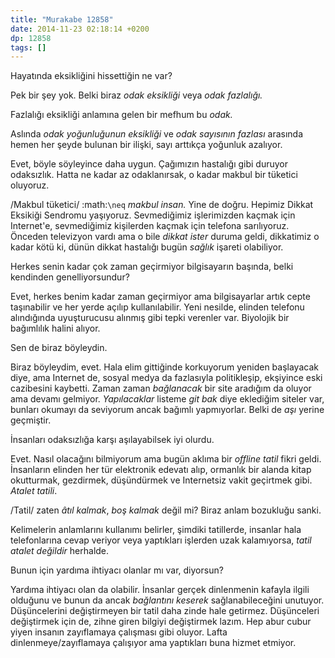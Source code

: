 ```yaml
---
title: "Murakabe 12858"
date: 2014-11-23 02:18:14 +0200
dp: 12858
tags: []
---
```


Hayatında eksikliğini hissettiğin ne var?

Pek bir şey yok. Belki biraz *odak eksikliği* veya *odak fazlalığı.*

Fazlalığı eksikliği anlamına gelen bir mefhum bu *odak.*

Aslında *odak yoğunluğunun eksikliği* ve *odak sayısının fazlası*
arasında hemen her şeyde bulunan bir ilişki, sayı arttıkça yoğunluk
azalıyor.

Evet, böyle söyleyince daha uygun. Çağımızın hastalığı gibi duruyor
odaksızlık. Hatta ne kadar az odaklanırsak, o kadar makbul bir tüketici
oluyoruz.

/Makbul tüketici/ :math:`\neq` *makbul insan.* Yine de doğru. Hepimiz
Dikkat Eksikiği Sendromu yaşıyoruz. Sevmediğimiz işlerimizden kaçmak
için Internet'e, sevmediğimiz kişilerden kaçmak için telefona
sarılıyoruz. Önceden televizyon vardı ama o bile *dikkat ister* duruma
geldi, dikkatimiz o kadar kötü ki, dünün dikkat hastalığı bugün *sağlık*
işareti olabiliyor.

Herkes senin kadar çok zaman geçirmiyor bilgisayarın başında, belki
kendinden genelliyorsundur?

Evet, herkes benim kadar zaman geçirmiyor ama bilgisayarlar artık cepte
taşınabilir ve her yerde açılıp kullanılabilir. Yeni nesilde, elinden
telefonu alındığında uyuşturucusu alınmış gibi tepki verenler var.
Biyolojik bir bağımlılık halini alıyor.

Sen de biraz böyleydin.

Biraz böyleydim, evet. Hala elim gittiğinde korkuyorum yeniden
başlayacak diye, ama Internet de, sosyal medya da fazlasıyla
politikleşip, ekşiyince eski cazibesini kaybetti. Zaman zaman
*bağlanacak* bir site aradığım da oluyor ama devamı gelmiyor.
*Yapılacaklar* listeme *git bak* diye eklediğim siteler var, bunları
okumayı da seviyorum ancak bağımlı yapmıyorlar. Belki de *aşı* yerine
geçmiştir.

İnsanları odaksızlığa karşı aşılayabilsek iyi olurdu.

Evet. Nasıl olacağını bilmiyorum ama bugün aklıma bir *offline tatil*
fikri geldi. İnsanların elinden her tür elektronik edevatı alıp,
ormanlık bir alanda kitap okutturmak, gezdirmek, düşündürmek ve
Internetsiz vakit geçirtmek gibi. *Atalet tatili*.

/Tatil/ zaten *âtıl kalmak*, *boş kalmak* değil mi? Biraz anlam
bozukluğu sanki.

Kelimelerin anlamlarını kullanımı belirler, şimdiki tatillerde, insanlar
hala telefonlarına cevap veriyor veya yaptıkları işlerden uzak
kalamıyorsa, *tatil atalet değildir* herhalde.

Bunun için yardıma ihtiyacı olanlar mı var, diyorsun?

Yardıma ihtiyacı olan da olabilir. İnsanlar gerçek dinlenmenin kafayla
ilgili olduğunu ve bunun da ancak *bağlantını keserek* sağlanabileceğini
unutuyor. Düşüncelerini değiştirmeyen bir tatil daha zinde hale
getirmez. Düşünceleri değiştirmek için de, zihne giren bilgiyi
değiştirmek lazım. Hep abur cubur yiyen insanın zayıflamaya çalışması
gibi oluyor. Lafta dinlenmeye/zayıflamaya çalışıyor ama yaptıkları buna
hizmet etmiyor.

